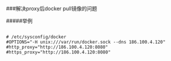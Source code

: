 ###解决proxy后docker pull镜像的问题

#####举例 
<pre><code>
# /etc/sysconfig/docker
#OPTIONS="-H unix:///var/run/docker.sock --dns 186.100.4.120"
#http_proxy="http://186.100.4.120:8080"
#https_proxy="http://186.100.4.120:8080"
</code></pre>
